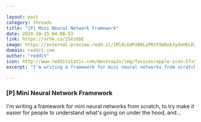 ```yaml
---

layout: post
category: threads
title: "[P] Mini Neural Network Framework"
date: 2020-10-15 04:08:53
link: https://vrhk.co/2SXzGbE
image: https://external-preview.redd.it/IMl6LGdPzBKLyPR2t5WQxkJydoHELR2ryHc_hvdsikA.jpg?width=420&height=219.895287958&auto=webp&crop=420:219.895287958,smart&s=d2b5941fd6a6acffb15b04a89e22f19b172cb170
domain: reddit.com
author: "reddit"
icon: http://www.redditstatic.com/desktop2x/img/favicon/apple-icon-57x57.png
excerpt: "I'm writing a framework for mini neural networks from scratch, to try make it easier for people to understand what's going on under the hood, and..."

---
```


### [P] Mini Neural Network Framework

I'm writing a framework for mini neural networks from scratch, to try make it easier for people to understand what's going on under the hood, and...
